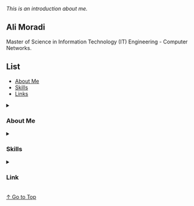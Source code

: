 <a id="top"></a>
_This is an introduction about me._

<h2>Ali Moradi</h2>
Master of Science in Information Technology (IT) Engineering - Computer Networks.

<h2>List</h2>
<ul>
    <li><a href="#abo">About Me</a></li>
    <li><a href="#ski">Skills</a></li>
    <li><a href="#lin">Links</a></li>
</ul>

<details>
    <summary><h3><a id="abo">About Me</a></h3></summary>
    I am deeply passionate about computer networks, with a particular focus on optimization, Quality of Service (QoS) implementation, network management mechanisms, and performance enhancement through strategic routing and robust firewall rules. My advanced studies in computer networks have further fueled my interest in next-generation firewalls, which offer deeper network control and ensure a robust network for all users in a Wide Area Network (WAN).
    <br />
    In addition to my interest in networks, I am also fascinated by cloud virtualization software, especially those that utilize a shared host operating system, such as Docker. This interest stems from my belief in the power of virtualization to optimize resource usage and facilitate scalable solutions.
</details>

<details>
    <summary><h3><a id="ski">Skills</a></h3></summary>
    Mikrotik OS, Windows Server, Linux, Virtulaization, Computer Networks and Security
</details>

<details>
    <summary><h3><a id="lin">Link</a></h3></summary>
    Here you can find some ways to contact me:<br />
    <a href="https://x.com/moradicse">Twitter</a> | 
    <a href="https://t.me/moradicse">Telegram</a> | 
    <a href="mailto:moradi.cse@gmail.com">Email</a>
</details>
<br />
<a href="#top">↑ Go to Top</a>
